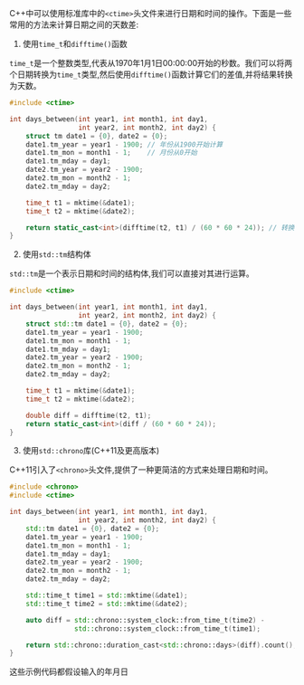 C++中可以使用标准库中的`<ctime>`头文件来进行日期和时间的操作。下面是一些常用的方法来计算日期之间的天数差:

1. 使用`time_t`和`difftime()`函数

`time_t`是一个整数类型,代表从1970年1月1日00:00:00开始的秒数。我们可以将两个日期转换为`time_t`类型,然后使用`difftime()`函数计算它们的差值,并将结果转换为天数。

```cpp
#include <ctime>

int days_between(int year1, int month1, int day1,
                 int year2, int month2, int day2) {
    struct tm date1 = {0}, date2 = {0};
    date1.tm_year = year1 - 1900; // 年份从1900开始计算
    date1.tm_mon = month1 - 1;    // 月份从0开始
    date1.tm_mday = day1;
    date2.tm_year = year2 - 1900;
    date2.tm_mon = month2 - 1;
    date2.tm_mday = day2;

    time_t t1 = mktime(&date1);
    time_t t2 = mktime(&date2);

    return static_cast<int>(difftime(t2, t1) / (60 * 60 * 24)); // 转换为天数
}
```

2. 使用`std::tm`结构体

`std::tm`是一个表示日期和时间的结构体,我们可以直接对其进行运算。

```cpp
#include <ctime>

int days_between(int year1, int month1, int day1,
                 int year2, int month2, int day2) {
    struct std::tm date1 = {0}, date2 = {0};
    date1.tm_year = year1 - 1900;
    date1.tm_mon = month1 - 1;
    date1.tm_mday = day1;
    date2.tm_year = year2 - 1900;
    date2.tm_mon = month2 - 1;
    date2.tm_mday = day2;

    time_t t1 = mktime(&date1);
    time_t t2 = mktime(&date2);

    double diff = difftime(t2, t1);
    return static_cast<int>(diff / (60 * 60 * 24));
}
```

3. 使用`std::chrono`库(C++11及更高版本)

C++11引入了`<chrono>`头文件,提供了一种更简洁的方式来处理日期和时间。

```cpp
#include <chrono>
#include <ctime>

int days_between(int year1, int month1, int day1,
                 int year2, int month2, int day2) {
    std::tm date1 = {0}, date2 = {0};
    date1.tm_year = year1 - 1900;
    date1.tm_mon = month1 - 1;
    date1.tm_mday = day1;
    date2.tm_year = year2 - 1900;
    date2.tm_mon = month2 - 1;
    date2.tm_mday = day2;

    std::time_t time1 = std::mktime(&date1);
    std::time_t time2 = std::mktime(&date2);

    auto diff = std::chrono::system_clock::from_time_t(time2) -
                std::chrono::system_clock::from_time_t(time1);

    return std::chrono::duration_cast<std::chrono::days>(diff).count();
}
```

这些示例代码都假设输入的年月日